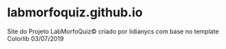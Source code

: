 # labmorfoquiz.github.io

Site do Projeto LabMorfoQuiz© criado por lidianycs com base no template Colorlib
03/07/2019


